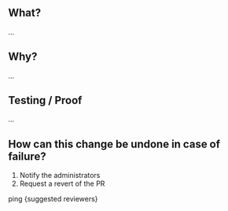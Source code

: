 ## What?
...

## Why?
...

## Testing / Proof
...

## How can this change be undone in case of failure?

1. Notify the administrators
2. Request a revert of the PR


ping {suggested reviewers}
